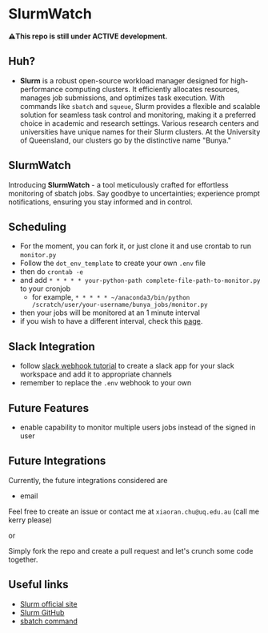 # SlurmWatch

**⚠️This repo is still under ACTIVE development.**

## Huh?
- **Slurm** is a robust open-source workload manager designed for high-performance computing clusters. It efficiently allocates resources, manages job submissions, and optimizes task execution. With commands like `sbatch` and `squeue`, Slurm provides a flexible and scalable solution for seamless task control and monitoring, making it a preferred choice in academic and research settings. Various research centers and universities have unique names for their Slurm clusters. At the University of Queensland, our clusters go by the distinctive name "Bunya."

## SlurmWatch

Introducing **SlurmWatch** - a tool meticulously crafted for effortless monitoring of sbatch jobs. Say goodbye to uncertainties; experience prompt notifications, ensuring you stay informed and in control.

## Scheduling

- For the moment, you can fork it, or just clone it and use crontab to run `monitor.py`
- Follow the `dot_env_template` to create your own `.env` file
- then do `crontab -e`
- and add `* * * * * your-python-path complete-file-path-to-monitor.py` to your cronjob
  - for example, `* * * * * ~/anaconda3/bin/python /scratch/user/your-username/bunya_jobs/monitor.py`
- then your jobs will be monitored at an 1 minute interval
- if you wish to have a different interval, check this [page](https://www.atatus.com/tools/cron).

## Slack Integration

- follow [slack webhook tutorial](https://api.slack.com/messaging/webhooks) to create a slack app for your slack workspace and add it to appropriate channels
- remember to replace the `.env` webhook to your own

## Future Features
- enable capability to monitor multiple users jobs instead of the signed in user


## Future Integrations

Currently, the future integrations considered are
- email

Feel free to create an issue or contact me at `xiaoran.chu@uq.edu.au` (call me kerry please)

or

Simply fork the repo and create a pull request and let's crunch some code together.

## Useful links

- [Slurm official site](https://slurm.schedmd.com/)
- [Slurm GitHub](https://github.com/SchedMD/slurm)
- [sbatch command](https://slurm.schedmd.com/sbatch.html)
